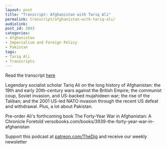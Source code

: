 ```yaml
---
layout: post
title: "Transcript: Afghanistan with Tariq Ali"
permalink: transcript/afghanistan-with-tariq-ali/
audiolink: 
post_id: 3043
categories:
- Afghanistan
- Imperialism and Foreign Policy
- Pakistan
tags:
- Tariq Ali
- Transcripts
---
```


Read the transcript [here](https://jacobinmag.com/2021/10/tariq-ali-afghan-war-us-imperialism)

Legendary socialist scholar Tariq Ali on the long history of Afghanistan: the 19th and early 20th-century wars against the British Empire; the communist coup, Soviet invasion, and US-backed mujahideen war; the rise of the Taliban; and the 2001 US-led NATO invasion through the recent US defeat and withdrawal. Plus, a lot about Pakistan. 

Pre-order Ali's forthcoming book The Forty-Year War in Afghanistan: A Chronicle Foretold versobooks.com/books/3939-the-forty-year-war-in-afghanistan

Support this podcast at [patreon.com/TheDig](http://www.patreon.com/TheDig)  and receive our weekly newsletter

